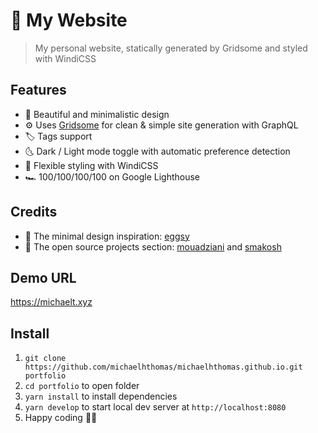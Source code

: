 # 🤵 My Website

> My personal website, statically generated by Gridsome and styled with WindiCSS

## Features

- 🥰 Beautiful and minimalistic design
- ⚙️ Uses [Gridsome](//gridsome.org) for clean & simple site generation with GraphQL
- 🏷️ Tags support
- 🌜 Dark / Light mode toggle with automatic preference detection
- 🍃 Flexible styling with WindiCSS
- 🏎️ 100/100/100/100 on Google Lighthouse

## Credits

- 💖 The minimal design inspiration: [eggsy](https://github.com/eggsy/website/)
- 🌟 The open source projects section: [mouadziani](https://github.com/MouadZIANI/mouadziani.com) and [smakosh](https://github.com/smakosh/smakosh.com)

## Demo URL

https://michaelt.xyz

## Install

1. `git clone https://github.com/michaelhthomas/michaelhthomas.github.io.git portfolio`
2. `cd portfolio` to open folder
3. `yarn install` to install dependencies
4. `yarn develop` to start local dev server at `http://localhost:8080`
5. Happy coding 🎉🙌
